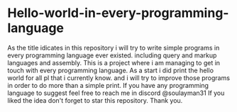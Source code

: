 # Hello-world-in-every-programming-language
As the title idicates in this repository i will try to write simple programs in every programming language ever existed. including query and markup languages and assembly.
This is a project where i am managing to get in touch with every programming language.
As a start i did print the hello world for all pl that i currently know. and i will try to improve those programs in order to do more than a simple print.
If you have any programming language to suggest feel free to reach me in discord @soulayman31
If you liked the idea don't forget to star this repository.
Thank you.